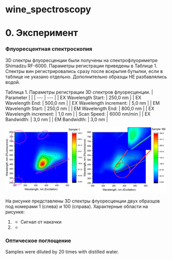 # wine_spectroscopy

# 0. Эксперимент

### Флуоресцентная спектроскопия

3D спектры флуоресценции были получены на спектрофлуориметре Shimadzu RF-6000. Параметры регистрации приведены в Таблице 1.
Спектры вин регистрировались сразу после вскрытия бутылки, если в таблице не указано отдельно. Дополнительно образцы НЕ разбавлялись водой.

Таблица 1. Параметры регистрации 3D спектров флуоресценции.
| Parameter	| |
| --- | --- |
| EX Wavelength Start:	| 250,0 nm |
| EX Wavelength End:	| 500,0 nm |
| EX Wavelength increment:	| 5,0 nm |
| EM Wavelength Start:	| 250,0 nm |
| EM Wavelength End:	| 800,0 nm |
| EX Wavelength increment:	| 1,0 nm |
| Scan Speed:	| 6000 nm/min |	
| EX Bandwidth:	| 3,0 nm |
| EM Bandwidth: |	3,0 nm |

![plot](https://github.com/oesarmanova/wine_spectroscopy/blob/images/Fig_1.png)

На рисунке представлены 3D спектры флуоресценции двух образцов под номерами 1 (слева) и 100 (справа).
Характерные области на рисунке:
1. - Сигнал от накачки
2. - 


### Оптическое поглощение
Samples were diluted by 20 times with distilled water.
